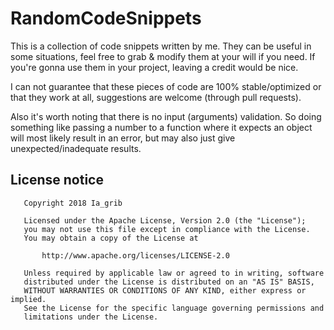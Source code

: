 # RandomCodeSnippets

This is a collection of code snippets written by me. They can be useful in some situations, feel free to grab & modify them at your will if you need. If you're gonna use them in your project, leaving a credit would be nice.

I can not guarantee that these pieces of code are 100% stable/optimized or that they work at all, suggestions are welcome (through pull requests).

Also it's worth noting that there is no input (arguments) validation. So doing something like passing a number to a function where it expects an object will most likely result in an error, but may also just give unexpected/inadequate results.

## License notice

```
   Copyright 2018 Ia_grib

   Licensed under the Apache License, Version 2.0 (the "License");
   you may not use this file except in compliance with the License.
   You may obtain a copy of the License at

       http://www.apache.org/licenses/LICENSE-2.0

   Unless required by applicable law or agreed to in writing, software
   distributed under the License is distributed on an "AS IS" BASIS,
   WITHOUT WARRANTIES OR CONDITIONS OF ANY KIND, either express or implied.
   See the License for the specific language governing permissions and
   limitations under the License.
```